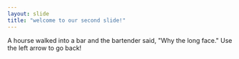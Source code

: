 ```yaml
---
layout: slide
title: "welcome to our second slide!"
---
```

A hourse walked into a bar and the bartender said, "Why the long face."
Use the left arrow to go back!
